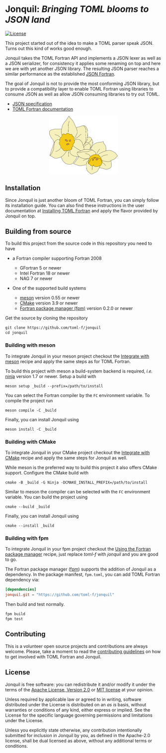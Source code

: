 # Jonquil: *Bringing TOML blooms to JSON land*

[![License](https://img.shields.io/badge/license-MIT%7CApache%202.0-blue)](LICENSE-Apache)

This project started out of the idea to make a TOML parser speak JSON.
Turns out this kind of works good enough.

Jonquil takes the TOML Fortran API and implements a JSON lexer as well as a JSON serializer, for consistency it applies some renaming on top and here we are with yet another JSON library.
The resulting JSON parser reaches a similar performance as the established [JSON Fortran](https://github.com/jacobwilliams/json-fortran).

The goal of Jonquil is not to provide the most conforming JSON library, but to provide a compatibility layer to enable TOML Fortran using libraries to consume JSON as well as allow JSON consuming libraries to try out TOML.

* [JSON specification](https://www.json.org/json-en.html)
* [TOML Fortran documentation](https://toml-f.readthedocs.io)

<div align="center">
<img src="./assets/jonquil.svg" alt="Jonquil Blossoms" width="220">
</div>


## Installation

Since Jonquil is just another bloom of TOML Fortran, you can simply follow its installation guide.
You can also find these instructions in the user documentation at [Installing TOML Fortran](https://toml-f.readthedocs.io/en/latest/how-to/installation.html) and apply the flavor provided by Jonquil on top.


## Building from source

To build this project from the source code in this repository you need to have

- a Fortran compiler supporting Fortran 2008

  - GFortran 5 or newer
  - Intel Fortran 18 or newer
  - NAG 7 or newer

- One of the supported build systems

  - [meson](https://mesonbuild.com) version 0.55 or newer
  - [CMake](https://cmake.org/) version 3.9 or newer
  - [Fortran package manager (fpm)](https://github.com/fortran-lang/fpm) version 0.2.0 or newer

Get the source by cloning the repository

```
git clone https://github.com/toml-f/jonquil
cd jonquil
```


### Building with meson

To integrate Jonquil in your meson project checkout the [Integrate with meson](https://toml-f.readthedocs.io/en/latest/how-to/integration.html#integrate-with-meson) recipe and apply the same steps as for TOML Fortran.

To build this project with meson a build-system backend is required, *i.e.* [ninja](https://ninja-build.org) version 1.7 or newer.
Setup a build with

```
meson setup _build --prefix=/path/to/install
```

You can select the Fortran compiler by the `FC` environment variable.
To compile the project run

```
meson compile -C _build
```

Finally, you can install Jonquil using

```
meson install -C _build
```



### Building with CMake

To integrate Jonquil in your CMake project checkout the [Integrate with CMake](https://toml-f.readthedocs.io/en/latest/how-to/integration.html#integrate-with-cmake) recipe and apply the same steps for Jonquil as well.

While meson is the preferred way to build this project it also offers CMake support.
Configure the CMake build with

```
cmake -B _build -G Ninja -DCMAKE_INSTALL_PREFIX=/path/to/install
```

Similar to meson the compiler can be selected with the `FC` environment variable.
You can build the project using

```
cmake --build _build
```

Finally, you can install Jonquil using

```
cmake --install _build
```



### Building with fpm

To integrate Jonquil in your fpm project checkout the [Using the Fortran package manager](https://toml-f.readthedocs.io/en/latest/how-to/integration.html#using-the-fortran-package-manager) recipe, just replace *toml-f* with *jonquil* and you are good to go.

The Fortran package manager ([fpm](https://github.com/fortran-lang/fpm)) supports the addition of Jonquil as a dependency.
In the package manifest, `fpm.toml`, you can add TOML Fortran dependency via:

```toml
[dependencies]
jonquil.git = "https://github.com/toml-f/jonquil"
```

Then build and test normally.

```
fpm build
fpm test
```


## Contributing

This is a volunteer open source projects and contributions are always welcome.
Please, take a moment to read the [contributing guidelines](https://github.com/toml-f/toml-f/blob/main/CONTRIBUTING.md) on how to get involved with TOML Fortran and Jonquil.


## License

Jonquil is free software: you can redistribute it and/or modify it under the terms of the [Apache License, Version 2.0](LICENSE-Apache) or [MIT license](LICENSE-MIT) at your opinion.

Unless required by applicable law or agreed to in writing, software distributed under the License is distributed on an _as is_ basis, without warranties or conditions of any kind, either express or implied. See the License for the specific language governing permissions and limitations under the License.

Unless you explicitly state otherwise, any contribution intentionally submitted for inclusion in Jonquil by you, as defined in the Apache-2.0 license, shall be dual licensed as above, without any additional terms or conditions.
